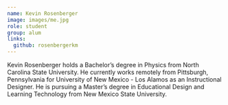 ```yaml
---
name: Kevin Rosenberger
image: images/me.jpg
role: student
group: alum
links:
  github: rosenbergerkm
---
```


Kevin Rosenberger holds a Bachelor’s degree in Physics from North Carolina State University. He currently works remotely from Pittsburgh, Pennsylvania for University of New Mexico - Los Alamos as an Instructional Designer. He is pursuing a Master’s degree in Educational Design and Learning Technology from New Mexico State University.
